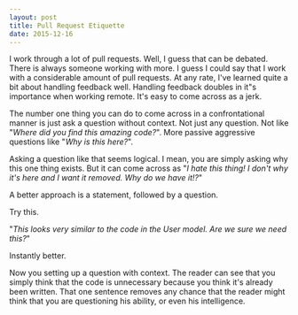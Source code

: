 ```yaml
---
layout: post
title: Pull Request Etiquette
date: 2015-12-16
---
```


I work through a lot of pull requests. Well, I guess that can be debated. There is always someone working with more. I guess I could say that I work with a considerable amount of pull requests. At any rate, I've learned quite a bit about handling feedback well. Handling feedback doubles in it"s importance when working remote. It's easy to come across as a jerk.

The number one thing you can do to come across in a confrontational manner is just ask a question without context. Not just any question. Not like "*Where did you find this amazing code?*". More passive aggressive questions like "*Why is this here?*".

Asking a question like that seems logical. I mean, you are simply asking why this one thing exists. But it can come across as "*I hate this thing! I don't why it's here and I want it removed. Why do we have it!?*"

A better approach is a statement, followed by a question.

Try this.

"*This looks very similar to the code in the User model. Are we sure we need this?*"

Instantly better.

Now you setting up a question with context. The reader can see that you simply think that the code is unnecessary because you think it's already been written. That one sentence removes any chance that the reader might think that you are questioning his ability, or even his intelligence.
